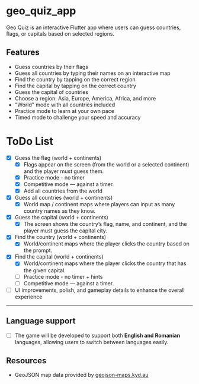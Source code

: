 # geo_quiz_app

Geo Quiz is an interactive Flutter app where users can guess countries, flags, or capitals based on selected regions.

##  Features

- Guess countries by their flags
- Guess all countries by typing their names on an interactive map
- Find the country by tapping on the correct region
- Find the capital by tapping on the correct country
- Guess the capital of countries
- Choose a region: Asia, Europe, America, Africa, and more
- "World" mode with all countries included
- Practice mode to learn at your own pace
- Timed mode to challenge your speed and accuracy

# ToDo List
- [x] Guess the flag (world + continents)  
  - [x] Flags appear on the screen (from the world or a selected continent) and the player must guess them.  
  - [x] Practice mode - no timer  
  - [x] Competitive mode — against a timer.
  - [x] Add all countries from the world

- [x] Guess all countries (world + continents)  
  - [x] World map / continent maps where players can input as many country names as they know.

- [x] Guess the capital (world + continents)  
  - [x] The screen shows the country’s flag, name, and continent, and the player must guess the capital city.

- [x] Find the country (world + continents)  
  - [x] World/continent maps where the player clicks the country based on the prompt.

- [x] Find the capital (world + continents)  
  - [x] World/continent maps where the player clicks the country that has the given capital.
  - [ ] Practice mode - no timer + hints
  - [ ] Competitive mode — against a timer.
      
- [ ] UI improvements, polish, and gameplay details to enhance the overall experience
    
---
## Language support

- [ ] The game will be developed to support both **English and Romanian** languages, allowing users to switch between languages easily.

## Resources
- GeoJSON map data provided by [geojson-maps.kyd.au](https://geojson-maps.kyd.au/?utm_source=self&utm_medium=redirect)